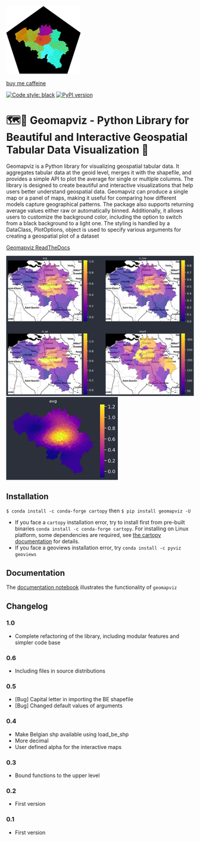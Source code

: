 <img src="pics/logo.png" alt="drawing" width="200"/>

[buy me caffeine](https://ko-fi.com/V7V72SOHX)

[![Code style: black](https://img.shields.io/badge/code%20style-black-000000.svg)](https://github.com/psf/black)
[![PyPI version](https://img.shields.io/pypi/v/geomapviz?style=flat)](https://pypi.org/project/geomapviz/)

# 🗺️🐍 Geomapviz - Python Library for Beautiful and Interactive Geospatial Tabular Data Visualization 🚀

Geomapviz is a Python library for visualizing geospatial tabular data. It aggregates tabular data at the geoid level, merges it with the shapefile, and provides a simple API to plot the average for single or multiple columns. The library is designed to create beautiful and interactive visualizations that help users better understand geospatial data. Geomapviz can produce a single map or a panel of maps, making it useful for comparing how different models capture geographical patterns. The package also supports returning average values either raw or automatically binned. Additionally, it allows users to customize the background color, including the option to switch from a black background to a light one. The styling is handled by a DataClass, PlotOptions, object is used to specify various arguments for creating a geospatial plot of a dataset

[Geomapviz ReadTheDocs](https://geomapviz.readthedocs.io/en/latest/)

<td align="left"><img src="pics/example_01.png" width="600"/></td>
<td align="left"><img src="pics/example_02.png" width="300"/></td>


## Installation

`$ conda install -c conda-forge cartopy` then
`$ pip install geomapviz -U`

 - If you face a `cartopy` installation error, try to install first from pre-built binaries `conda install -c conda-forge cartopy`. For installing on Linux platform, some dependencies are required, see [the cartopy documentation](https://scitools.org.uk/cartopy/docs/latest/installing.html) for details.
 - If you face a geoviews installation error, try `conda install -c pyviz geoviews`

## Documentation

The [documentation notebook](nb/docs/geomap.ipynb) illustrates the functionality of `geomapviz`
## Changelog

### 1.0

 - Complete refactoring of the library, including modular features and simpler code base

### 0.6

 - Including files in source distributions

### 0.5

 - [Bug] Capital letter in importing the BE shapefile
 - [Bug] Changed default values of arguments

### 0.4

 - Make Belgian shp available using load_be_shp
 - More decimal
 - User defined alpha for the interactive maps

### 0.3

 - Bound functions to the upper level

### 0.2

 - First version

### 0.1

 - First version
